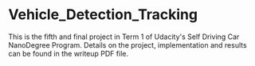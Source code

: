 # Vehicle_Detection_Tracking

This is the fifth and final project in Term 1 of Udacity's Self Driving Car NanoDegree Program.
Details on the project, implementation and results can be found in the writeup PDF file.
